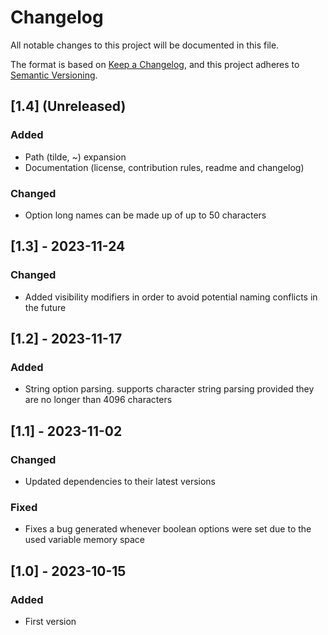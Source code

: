 # Changelog

All notable changes to this project will be documented in this file.

The format is based on [Keep a Changelog](https://keepachangelog.com/en/1.0.0/),
and this project adheres to [Semantic Versioning](https://semver.org/spec/v2.0.0.html).

## [1.4] (Unreleased)
### Added
* Path (tilde, ~) expansion
* Documentation (license, contribution rules, readme and changelog)

### Changed
* Option long names can be made up of up to 50 characters


## [1.3] - 2023-11-24
### Changed
* Added visibility modifiers in order to avoid potential naming conflicts in the future


## [1.2] - 2023-11-17
### Added
* String option parsing. supports character string parsing provided they are no longer than 4096 characters


## [1.1] - 2023-11-02
### Changed
* Updated dependencies to their latest versions

### Fixed
* Fixes a bug generated whenever boolean options were set due to the used variable memory space


## [1.0] - 2023-10-15
### Added
* First version

